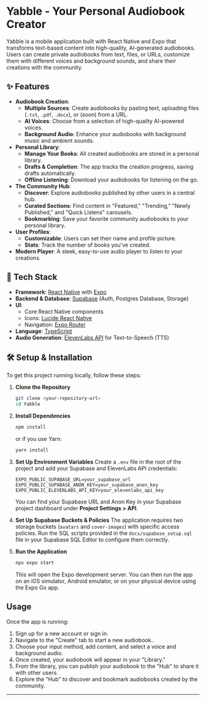 # Yabble - Your Personal Audiobook Creator

Yabble is a mobile application built with React Native and Expo that transforms text-based content into high-quality, AI-generated audiobooks. Users can create private audiobooks from text, files, or URLs, customize them with different voices and background sounds, and share their creations with the community.

## ✨ Features

- **Audiobook Creation**:
  - **Multiple Sources**: Create audiobooks by pasting text, uploading files (`.txt`, `.pdf`, `.docx`), or (soon) from a URL.
  - **AI Voices**: Choose from a selection of high-quality AI-powered voices.
  - **Background Audio**: Enhance your audiobooks with background music and ambient sounds.
- **Personal Library**:
  - **Manage Your Books**: All created audiobooks are stored in a personal library.
  - **Drafts & Completion**: The app tracks the creation progress, saving drafts automatically.
  - **Offline Listening**: Download your audiobooks for listening on the go.
- **The Community Hub**:
  - **Discover**: Explore audiobooks published by other users in a central hub.
  - **Curated Sections**: Find content in "Featured," "Trending," "Newly Published," and "Quick Listens" carousels.
  - **Bookmarking**: Save your favorite community audiobooks to your personal library.
- **User Profiles**:
  - **Customizable**: Users can set their name and profile picture.
  - **Stats**: Track the number of books you've created.
- **Modern Player**: A sleek, easy-to-use audio player to listen to your creations.

## 🚀 Tech Stack

- **Framework**: [React Native](https://reactnative.dev/) with [Expo](https://expo.dev/)
- **Backend & Database**: [Supabase](https://supabase.io/) (Auth, Postgres Database, Storage)
- **UI**:
  - Core React Native components
  - Icons: [Lucide React Native](https://lucide.dev/)
  - Navigation: [Expo Router](https://docs.expo.dev/router/introduction/)
- **Language**: [TypeScript](https://www.typescriptlang.org/)
- **Audio Generation**: [ElevenLabs API](https://elevenlabs.io/) for Text-to-Speech (TTS)

## 🛠️ Setup & Installation

To get this project running locally, follow these steps:

1.  **Clone the Repository**

    ```bash
    git clone <your-repository-url>
    cd Yabble
    ```

2.  **Install Dependencies**

    ```bash
    npm install
    ```

    or if you use Yarn:

    ```bash
    yarn install
    ```

3.  **Set Up Environment Variables**
    Create a `.env` file in the root of the project and add your Supabase and ElevenLabs API credentials:

    ```env
    EXPO_PUBLIC_SUPABASE_URL=your_supabase_url
    EXPO_PUBLIC_SUPABASE_ANON_KEY=your_supabase_anon_key
    EXPO_PUBLIC_ELEVENLABS_API_KEY=your_elevenlabs_api_key
    ```

    You can find your Supabase URL and Anon Key in your Supabase project dashboard under **Project Settings > API**.

4.  **Set Up Supabase Buckets & Policies**
    The application requires two storage buckets (`avatars` and `cover-images`) with specific access policies. Run the SQL scripts provided in the `docs/supabase_setup.sql` file in your Supabase SQL Editor to configure them correctly.

5.  **Run the Application**
    ```bash
    npx expo start
    ```
    This will open the Expo development server. You can then run the app on an iOS simulator, Android emulator, or on your physical device using the Expo Go app.

## Usage

Once the app is running:

1. Sign up for a new account or sign in.
2. Navigate to the "Create" tab to start a new audiobook..
3. Choose your input method, add content, and select a voice and background audio.
4. Once created, your audiobook will appear in your "Library."
5. From the library, you can publish your audiobook to the "Hub" to share it with other users.
6. Explore the "Hub" to discover and bookmark audiobooks created by the community.

---
